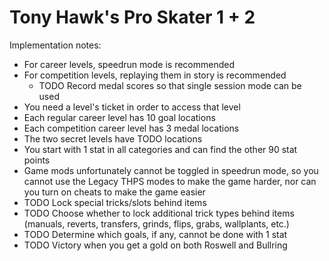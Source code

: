 # Tony Hawk's Pro Skater 1 + 2

Implementation notes:
- For career levels, speedrun mode is recommended
- For competition levels, replaying them in story is recommended
    - TODO Record medal scores so that single session mode can be used
- You need a level's ticket in order to access that level
- Each regular career level has 10 goal locations
- Each competition career level has 3 medal locations
- The two secret levels have TODO locations
- You start with 1 stat in all categories and can find the other 90 stat points
- Game mods unfortunately cannot be toggled in speedrun mode, so you cannot use the Legacy THPS modes to make the game harder, nor can you turn on cheats to make the game easier
- TODO Lock special tricks/slots behind items
- TODO Choose whether to lock additional trick types behind items (manuals, reverts, transfers, grinds, flips, grabs, wallplants, etc.)
- TODO Determine which goals, if any, cannot be done with 1 stat
- TODO Victory when you get a gold on both Roswell and Bullring

